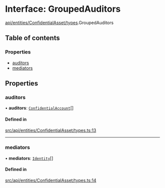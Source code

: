 # Interface: GroupedAuditors

[api/entities/ConfidentialAsset/types](../wiki/api.entities.ConfidentialAsset.types).GroupedAuditors

## Table of contents

### Properties

- [auditors](../wiki/api.entities.ConfidentialAsset.types.GroupedAuditors#auditors)
- [mediators](../wiki/api.entities.ConfidentialAsset.types.GroupedAuditors#mediators)

## Properties

### auditors

• **auditors**: [`ConfidentialAccount`](../wiki/api.entities.ConfidentialAccount.ConfidentialAccount)[]

#### Defined in

[src/api/entities/ConfidentialAsset/types.ts:13](https://github.com/PolymeshAssociation/polymesh-private-sdk/blob/2c6aa0b4/src/api/entities/ConfidentialAsset/types.ts#L13)

___

### mediators

• **mediators**: [`Identity`](../wiki/api.entities.Identity.Identity)[]

#### Defined in

[src/api/entities/ConfidentialAsset/types.ts:14](https://github.com/PolymeshAssociation/polymesh-private-sdk/blob/2c6aa0b4/src/api/entities/ConfidentialAsset/types.ts#L14)
